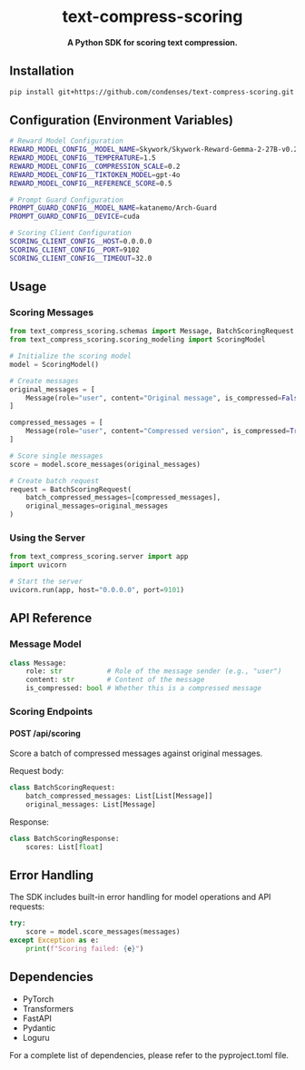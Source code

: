 <br /><br />
<div align="center">
  <h1 align="center">text-compress-scoring</h1>
  <h4 align="center">A Python SDK for scoring text compression.</h4>
</div>

## Installation

```bash
pip install git+https://github.com/condenses/text-compress-scoring.git
```

## Configuration (Environment Variables)

```bash
# Reward Model Configuration
REWARD_MODEL_CONFIG__MODEL_NAME=Skywork/Skywork-Reward-Gemma-2-27B-v0.2
REWARD_MODEL_CONFIG__TEMPERATURE=1.5
REWARD_MODEL_CONFIG__COMPRESSION_SCALE=0.2
REWARD_MODEL_CONFIG__TIKTOKEN_MODEL=gpt-4o
REWARD_MODEL_CONFIG__REFERENCE_SCORE=0.5

# Prompt Guard Configuration
PROMPT_GUARD_CONFIG__MODEL_NAME=katanemo/Arch-Guard
PROMPT_GUARD_CONFIG__DEVICE=cuda

# Scoring Client Configuration
SCORING_CLIENT_CONFIG__HOST=0.0.0.0
SCORING_CLIENT_CONFIG__PORT=9102
SCORING_CLIENT_CONFIG__TIMEOUT=32.0
```

## Usage

### Scoring Messages

```python
from text_compress_scoring.schemas import Message, BatchScoringRequest
from text_compress_scoring.scoring_modeling import ScoringModel

# Initialize the scoring model
model = ScoringModel()

# Create messages
original_messages = [
    Message(role="user", content="Original message", is_compressed=False)
]

compressed_messages = [
    Message(role="user", content="Compressed version", is_compressed=True)
]

# Score single messages
score = model.score_messages(original_messages)

# Create batch request
request = BatchScoringRequest(
    batch_compressed_messages=[compressed_messages],
    original_messages=original_messages
)
```

### Using the Server

```python
from text_compress_scoring.server import app
import uvicorn

# Start the server
uvicorn.run(app, host="0.0.0.0", port=9101)
```

## API Reference

### Message Model

```python
class Message:
    role: str           # Role of the message sender (e.g., "user")
    content: str        # Content of the message
    is_compressed: bool # Whether this is a compressed message
```

### Scoring Endpoints

#### POST /api/scoring
Score a batch of compressed messages against original messages.

Request body:
```python
class BatchScoringRequest:
    batch_compressed_messages: List[List[Message]]
    original_messages: List[Message]
```

Response:
```python
class BatchScoringResponse:
    scores: List[float]
```

## Error Handling

The SDK includes built-in error handling for model operations and API requests:

```python
try:
    score = model.score_messages(messages)
except Exception as e:
    print(f"Scoring failed: {e}")
```

## Dependencies

- PyTorch
- Transformers
- FastAPI
- Pydantic
- Loguru

For a complete list of dependencies, please refer to the pyproject.toml file.
